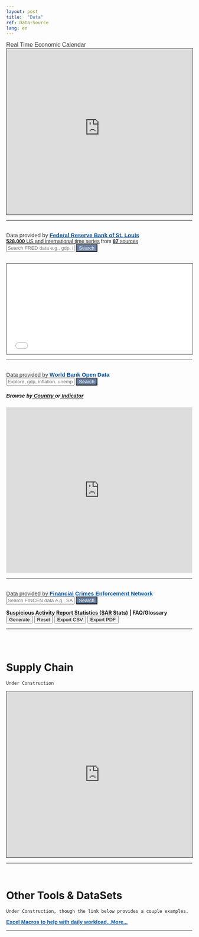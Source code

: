 ```yaml
---
layout: post
title:  "Data"
ref: Data-Source
lang: en
---
```


<div class="poweredBy" style="font-family: Arial, Helvetica, sans-serif;">
  <span style="font-size: 16px;color: #333333;text-decoration: none;">Real Time Economic Calendar</span>
</div>    
<iframe style="border: 1px solid #333333" scrolling="yes" src="https://global-premium.econoday.com/byweek.asp?cust=global-premium" width="100%" height="450" frameborder="0" allowtransparency="true" marginwidth="0" marginheight="0"></iframe><div class="poweredBy" style="font-family: Arial, Helvetica, sans-serif;" align="right"><span style="font-size: 10px;color: #333333;text-decoration: none;" align="right"></span></div>
<hr>
<br />

<div class="poweredBy" style="font-family: Arial, Helvetica, sans-serif;"><span style="font-size: 15px;color: #333333;text-decoration: none;">Data provided by <a href="https://fred.stlouisfed.org/" rel="nofollow" target="_blank" style="font-size: 15px;color: #06529D; font-weight: bold;" class="underline_link" align="right">Federal Reserve Bank of St. Louis</a></span>
<br />
  <a href="https://fred.stlouisfed.org/tags/series"><strong>528,000</strong> US and international time series</a> from <a href="https://fred.stlouisfed.org/sources"><strong>87</strong> sources</a>
  <br />
  <form action="https://fred.stlouisfed.org/search?st=&404-search-button=Search" method="GET">
    <input type="text" id="search" name="st" placeholder="Search FRED data e.g., gdp, inflation, unemployment">
    <button type="submit" id="submit" style="background-color:#687f9f;color:white">Search</button>
  </form>
</div>

<br />
  <meta content="width=device-width, initial-scale=1.0" name="viewport">
  <iframe style="border: 1px solid #333333; overflow: hidden; width: 100%; height: 245px;" src="//research.stlouisfed.org/fred-glance-widget.php" height="450" width="100%" frameborder="0" scrolling="yes"></iframe>
<hr>
<br />

<div class="poweredBy" style="font-family: Arial, Helvetica, sans-serif;"><span style="font-size: 15px;color: #333333;text-decoration: none;">Data provided by <a rel="nofollow" target="_blank" style="font-size: 15px;color: #06529D; font-weight: bold;" class="underline_link" align="right">World Bank Open Data</a></span>
  <br />
  <form action="https://databank.worldbank.org/data/databases/page/1/orderby/popularity/direction/desc?qterm=&404-search-button=Search" method="GET">
    <input type="text" id="search" name="qterm" placeholder="Explore, gdp, inflation, unemployment">
    <button type="submit" id="submit" style="background-color:#687f9f;color:white"> Search </button>
  </form>
  <h5 data-reactid=""><span data-reactid="">Browse by</span><a href="https://data.worldbank.org/country" data-reactid=""><span data-reactid=""> Country </span></a><span data-reactid="">or</span><a href="https://data.worldbank.org/indicator" data-reactid=""><span data-reactid=""> Indicator </span></a></h5>
</div>

<iframe src="https://data.worldbank.org/share/widget?end=2013&indicators=EN.ATM.CO2E.KT&locations=1W&start=1960&view=chart" width='100%' height='450' frameBorder='0' ></iframe>
<hr>

<br />
<div class="poweredBy" style="font-family: Arial, Helvetica, sans-serif;"><span style="font-size: 15px;color: #333333;text-decoration: none;"> Data provided by <a href="https://www.fincen.gov/" rel="nofollow" target="_blank" style="font-size: 15px;color: #06529D; font-weight: bold;" class="underline_link" align="right">Financial Crimes Enforcement Network</a></span>
  <form action="https://www.fincen.gov/search/node?keys=&404-search-button=Search" method="GET">
    <input type="text" id="search" name="keys" placeholder="Search FINCEN data e.g., SARS, fraud, insurance">
    <button type="submit" id="submit" style="background-color:#687f9f;color:white">Search</button>
  </form>
</div>

<div class="w3-padding w3-xlarge w3-orange">
  <b >Suspicious Activity Report Statistics (SAR Stats)</b>
  <b > | </b>
  <b >FAQ/Glossary</b>

  <div id="formButtonContainer">
  	<div id="formButtons">
      <label style="display:none;" for="formButtonGenerate">Generate</label>
  		<form action="https://www.fincen.gov/fcn/Reports/SARStats" method="GET"><button id="formButtonGenerate" class="formButton btn btn-primary"><span class="fa fa-search"></span><span>Generate</span></button>
      <label style="display:none;" for="formButtonReset">Reset</label>
  		<button id="formButtonReset" class="formButton btn btn-primary"><span class="fa fa-undo"></span><span>Reset</span></button>
      <label style="display:none;" for="formButtonCsv">Export CSV</label>
  		<button id="formButtonCsv" class="formButton btn btn-primary"><span class="fa fa-floppy-o"></span><span>Export CSV</span></button>
      <label style="display:none;" for="formButtonPdf">Export PDF</label>
  		<button id="formButtonPdf" class="formButton btn btn-primary"><span class="fa fa-floppy-o"></span><span>Export PDF</span></button>
      <label style="display:none;" for="downloadcsv">Export CSV</label>
      <div id="downloadcsv" class="formButton formButtonSwf"></div>
      <label style="display:none;" for="downloadpdf">Export PDF</label>
      <div id="downloadpdf" class="formButton formButtonSwf"></div></form>
  	</div>
  </div>

</div>

<hr>

<br /><br /> 
<h1 class="section-front-header-module__title">Supply Chain</h1>

    Under Construction

<iframe style="border: 1px solid #333333" scrolling="yes" src="https://brunel.figshare.com/browse" width="100%" height="450" frameborder="0" allowtransparency="true" marginwidth="0" marginheight="0"></iframe><div class="poweredBy" style="font-family: Arial, Helvetica, sans-serif;" align="right"><span style="font-size: 10px;color: #333333;text-decoration: none;" align="right"></span></div>

<hr>
<br />
<h1 class="section-front-header-module__title">Other Tools & DataSets</h1>

    Under Construction, though the link below provides a couple examples.
    
<div class="poweredBy" style="font-family: Arial, Helvetica, sans-serif;"><span style="font-size: 15px;color: #333333;text-decoration: none;"><a href="https://github.com/LuisFRoch/Excel-Tools/tree/master/_Excel-Files" rel="nofollow" target="_blank" style="font-size: 14px;color: #06529D; font-weight: bold;" class="underline_link" align="right">Excel Macros to help with daily workload...More...</a></span></div>
<hr>

<br />
